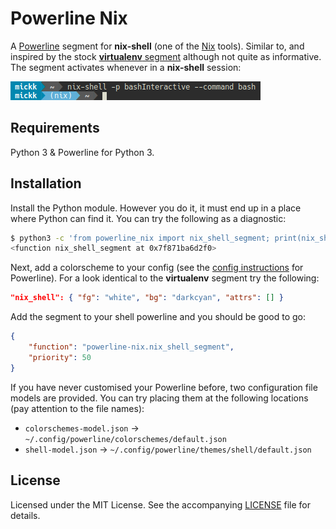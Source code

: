 Powerline Nix
=============

A [Powerline] segment for **nix-shell** (one of the [Nix] tools). Similar to, and inspired by the
stock [**virtualenv** segment][virtualenv segment] although not quite as informative. The segment
activates whenever in a **nix-shell** session:

![demo]

Requirements
------------

Python 3 & Powerline for Python 3.

Installation
------------

Install the Python module. However you do it, it must end up in a place where Python can find it.
You can try the following as a diagnostic:

```bash
$ python3 -c 'from powerline_nix import nix_shell_segment; print(nix_shell_segment)'
<function nix_shell_segment at 0x7f871ba6d2f0>
```

Next, add a colorscheme to your config (see the [config instructions] for Powerline). For a look
identical to the **virtualenv** segment try the following:

```json
"nix_shell": { "fg": "white", "bg": "darkcyan", "attrs": [] }
```

Add the segment to your shell powerline and you should be good to go:

```json
{
    "function": "powerline-nix.nix_shell_segment",
    "priority": 50
}
```

If you have never customised your Powerline before, two configuration file models are provided. You
can try placing them at the following locations (pay attention to the file names):

 * `colorschemes-model.json` → `~/.config/powerline/colorschemes/default.json`
 * `shell-model.json` → `~/.config/powerline/themes/shell/default.json`

License
-------

Licensed under the MIT License. See the accompanying [LICENSE] file for details.

[Powerline]: https://powerline.readthedocs.io/en/latest/
[Nix]: https://nixos.org/nix/
[virtualenv segment]: http://powerline.readthedocs.io/en/master/configuration/segments/common.html#powerline.segments.common.env.virtualenv
[demo]: ./demo.png
[config instructions]: http://powerline.readthedocs.io/en/master/configuration.html
[LICENSE]: ./LICENSE
